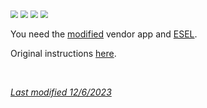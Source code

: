 <img src="../../images/hamburger_menu.png" style="zoom:75%;" />  
<img src="../../images/M-S.png" style="zoom:75%;" />  
<img src="../../images/M-S-HDS.png" style="zoom:75%;" />  
<img src="../images/M-S-HDSlistH.png" style="zoom:75%;" />

You need the [modified](https://cr4ck3d3v3r53n53.club/) vendor app and [ESEL](https://github.com/BernhardRo/Esel/blob/master/apk/debug/app-debug.apk).

Original instructions [here](https://github.com/BernhardRo/Esel).

</br>

[*Last modified 12/6/2023*](https://github.com/NightscoutFoundation/xDrip/releases/tag/2022.12.05)
